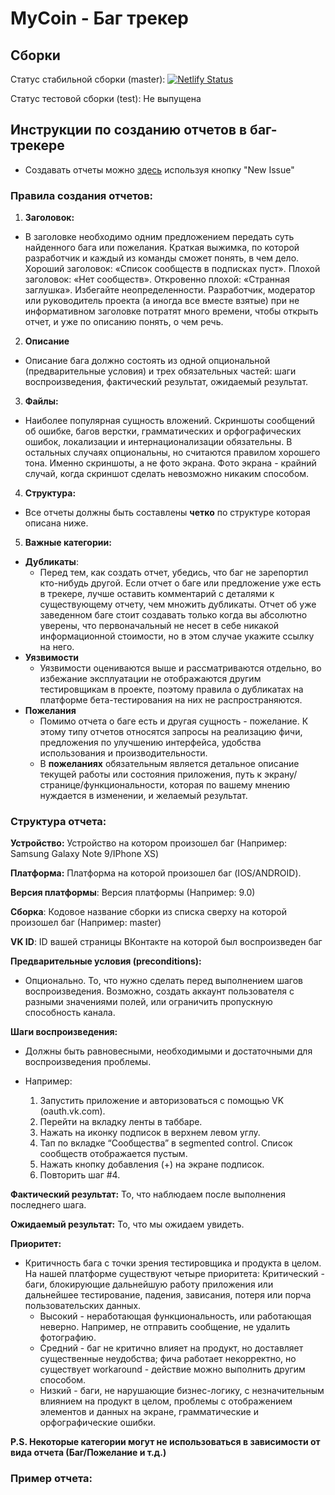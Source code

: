 # MyCoin - Баг трекер

## Сборки

Статус стабильной сборки (master): [![Netlify Status](https://api.netlify.com/api/v1/badges/ff3928cd-6fe8-4980-9dba-7cb4de249332/deploy-status)](https://app.netlify.com/sites/nostalgic-dijkstra-86999e/deploys)

Статус тестовой сборки (test): Не выпущена

## Инструкции по созданию отчетов в баг-трекере

- Создавать отчеты можно [здесь](https://github.com/skritt3/MyCoinIssues/issues) используя кнопку "New Issue"

### Правила создания отчетов:

1. **Заголовок:**
* В заголовке необходимо одним предложением передать суть найденного бага или пожелания. Краткая выжимка, по которой разработчик и каждый из команды сможет понять, в чем дело. 
Хороший заголовок: «Список сообществ в подписках пуст». 
Плохой заголовок: «Нет сообществ». Откровенно плохой: «Странная заглушка». Избегайте неопределенности. Разработчик, модератор или руководитель проекта (а иногда все вместе взятые) при не информативном заголовке потратят много времени, чтобы открыть отчет, и уже по описанию понять, о чем речь.
2. **Описание**
* Описание бага должно состоять из одной опциональной (предварительные условия) и трех обязательных частей: шаги воспроизведения, фактический результат, ожидаемый результат. 
3. **Файлы:**
* Наиболее популярная сущность вложений. Скриншоты сообщений об ошибке, багов верстки, грамматических и орфографических ошибок, локализации и интернационализации обязательны. В остальных случаях опциональны, но считаются правилом хорошего тона. Именно скриншоты, а не фото экрана. Фото экрана - крайний случай, когда скриншот сделать невозможно никаким способом. 
4. **Структура:**
* Все отчеты должны быть составлены **четко** по структуре которая описана ниже.
5. **Важные категории:**
* **Дубликаты**:
  + Перед тем, как создать отчет, убедись, что баг не зарепортил кто-нибудь другой. Если отчет о баге или предложение уже есть в трекере, лучше оставить комментарий с деталями к существующему отчету, чем множить дубликаты. Отчет об уже заведенном баге стоит создавать только когда вы абсолютно уверены, что первоначальный не несет в себе никакой информационной стоимости, но в этом случае укажите ссылку на него.
* **Уязвимости**
  + Уязвимости оцениваются выше и рассматриваются отдельно, во избежание эксплуатации не отображаются другим тестировщикам в проекте, поэтому правила о дубликатах на платформе бета-тестирования на них не распространяются.  
* **Пожелания**
  + Помимо отчета о баге есть и другая сущность - пожелание. К этому типу отчетов относятся запросы на реализацию фичи, предложения по улучшению интерфейса, удобства использования и производительности.  
  + В **пожеланиях** обязательным является детальное описание текущей работы или состояния приложения, путь к экрану/странице/функциональности, которая по вашему мнению нуждается в изменении, и желаемый результат.

### Структура отчета:

**Устройство:** Устройство на котором произошел баг (Например: Samsung Galaxy Note 9/IPhone XS)

**Платформа:** Платформа на которой произошел баг (IOS/ANDROID).

**Версия платформы**: Версия платформы (Например: 9.0)

**Сборка**: Кодовое название сборки из списка сверху на которой произошел баг (Например: master)

**VK ID**: ID вашей страницы ВКонтакте на которой был воспроизведен баг

**Предварительные условия (preconditions):**
  + Опционально. То, что нужно сделать перед выполнением шагов воспроизведения. Возможно, создать аккаунт пользователя с разными значениями полей, или ограничить пропускную способность канала. 

**Шаги воспроизведения:**
  + Должны быть равновесными, необходимыми и достаточными для воспроизведения проблемы. 

   + Например: 
      1) Запустить приложение и авторизоваться c помощью VK (oauth.vk.com). 
      2) Перейти на вкладку ленты в таббаре. 
      3) Нажать на иконку подписок в верхнем левом углу. 
      4) Тап по вкладке “Сообщества” в segmented control. Список сообществ отображается пустым. 
      5) Нажать кнопку добавления (+) на экране подписок. 
      6) Повторить шаг #4. 
  
**Фактический результат:** То, что наблюдаем после выполнения последнего шага.

**Ожидаемый результат:** То, что мы ожидаем увидеть.

**Приоритет:**
  + Критичность бага с точки зрения тестировщика и продукта в целом. 
На нашей платформе существуют четыре приоритета:
Критический - баги, блокирующие дальнейшую работу приложения или дальнейшее тестирование, падения, зависания, потеря или порча пользовательских данных.
    + Высокий - неработающая функциональность, или работающая неверно. Например, не отправить сообщение, не удалить фотографию.
    + Средний - баг не критично влияет на продукт, но доставляет существенные неудобства; фича работает некорректно, но существует workaround - действие можно выполнить другим способом.
    + Низкий - баги, не нарушающие бизнес-логику, с незначительным влиянием на продукт в целом, проблемы с отображением элементов и     данных на экране, грамматические и орфографические ошибки.
    
**P.S. Некоторые категории могут не использоваться в зависимости от вида отчета (Баг/Пожелание и т.д.)**

### Пример отчета:
